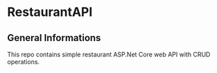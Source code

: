 # RestaurantAPI

## General Informations
This repo contains simple restaurant ASP.Net Core web API with CRUD operations.
